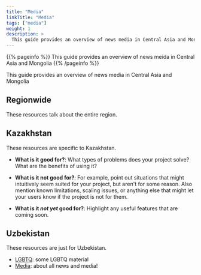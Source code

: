 ```yaml
---
title: "Media"
linkTitle: "Media"
tags: ["media"]
weight: 1
description: >
  This guide provides an overview of news media in Central Asia and Mongolia.
---
```


{{% pageinfo %}}
  This guide provides an overview of news meida in Central Asia and Mongolia
{{% /pageinfo %}}


This guide provides an overview of news media in Central Asia and Mongolia


## Regionwide

These resources talk about the entire region.

## Kazakhstan

These resources are specific to Kazakhstan.

* **What is it good for?**: What types of problems does your project solve? What are the benefits of using it?

* **What is it not good for?**: For example, point out situations that might intuitively seem suited for your project, but aren't for some reason. Also mention known limitations, scaling issues, or anything else that might let your users know if the project is not for them.

* **What is it *not yet* good for?**: Highlight any useful features that are coming soon.

## Uzbekistan

These resources are just for Uzbekistan.

* [LGBTQ](/guides/LGBTQ): some LGBTQ material
* [Media](/guides/media): about all news and media!

